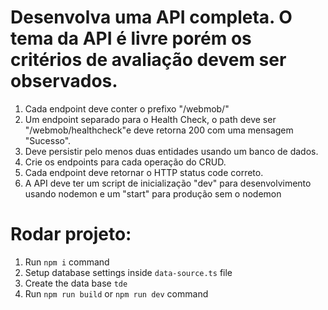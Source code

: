 # Desenvolva uma API completa. O tema da API é livre porém os critérios de avaliação devem ser observados.

1. Cada endpoint deve conter o prefixo "/webmob/"
2. Um endpoint separado para o Health Check, o path deve ser "/webmob/healthcheck"e deve retorna 200 com uma mensagem "Sucesso".
3. Deve persistir pelo menos duas entidades usando um banco de dados.
4. Crie os endpoints para cada operação do CRUD.
5. Cada endpoint deve retornar o HTTP status code correto.
6. A API deve ter um script de inicialização "dev" para desenvolvimento usando nodemon e um "start" para produção sem o nodemon

# Rodar projeto:

1. Run `npm i` command
2. Setup database settings inside `data-source.ts` file
3. Create the data base `tde`
4. Run `npm run build` or `npm run dev` command
